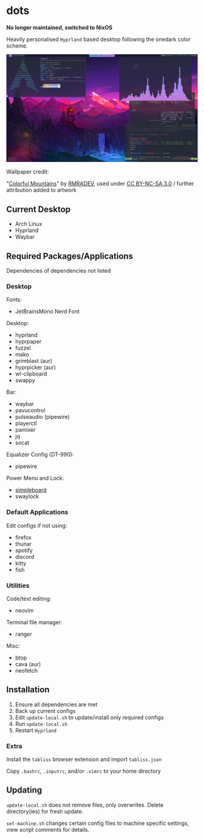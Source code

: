 # dots

**No longer maintained, switched to NixOS**

Heavily personalised `Hyprland` based desktop following the onedark color scheme. 

![riced desktop](/rice.jpg?raw=true)

Wallpaper credit:

"[Colorful Mountains](https://www.deviantart.com/rmradev/art/Colorful-Mountains-888882581)" by [RMRADEV](https://www.deviantart.com/rmradev), used under [CC BY-NC-SA 3.0](https://creativecommons.org/licenses/by-nc-sa/3.0/) / further attribution added to artwork

## Current Desktop

- Arch Linux
- Hyprland
- Waybar

## Required Packages/Applications

Dependencies of dependencies not listed

### Desktop

Fonts:
- JetBrainsMono Nerd Font

Desktop:
- hyprland
- hyprpaper
- fuzzel
- mako
- grimblast (aur)
- hyprpicker (aur)
- wl-clipboard
- swappy

Bar:
- waybar
- pavucontrol
- pulseaudio (pipewire)
- playerctl
- pamixer
- jq
- socat

Equalizer Config (DT-990):
- pipewire

Power Menu and Lock:
- [simpleboard](https://github.com/iltgg/simpleboard)
- swaylock

### Default Applications

Edit configs if not using:

- firefox
- thunar
- spotify
- discord
- kitty
- fish

### Utilities

Code/text editing:
- neovim

Terminal file manager:
- ranger

Misc:
- btop
- cava (aur)
- neofetch

## Installation

1. Ensure all dependencies are met
2. Back up current configs
3. Edit `update-local.sh` to update/install only required configs
4. Run `update-local.sh`
5. Restart `Hyprland`

### Extra

Install the `tabliss` browser extension and import `tabliss.json`

Copy `.bashrc`, `.inputrc`, and/or `.vimrc` to your home directory

## Updating

`update-local.sh` does not remove files, only overwrites. Delete directory(ies) for fresh update.

`set-machine.sh` changes certain config files to machine specific settings, view script comments for details.
